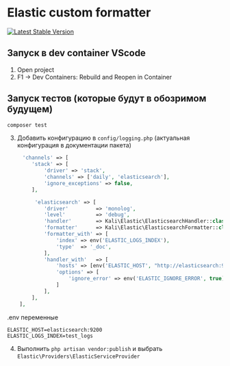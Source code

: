 # Elastic custom formatter

<a href="https://packagist.org/packages/doclassif/elastic"><img src="https://img.shields.io/packagist/v/doclassif/elastic" alt="Latest Stable Version"></a>

## Запуск в dev container VScode
1. Open project
2. F1 -> Dev Containers: Rebuild and Reopen in Container

## Запуск тестов (которые будут в обозримом будущем)
```sh
composer test
```

3. Добавить конфигурацию в ```config/logging.php``` (актуальная конфигурация в документации пакета)

```php
     'channels' => [
        'stack' => [
            'driver' => 'stack',
            'channels' => ['daily', 'elasticsearch'],
            'ignore_exceptions' => false,
        ],

         'elasticsearch' => [
            'driver'         => 'monolog',
            'level'          => 'debug',
            'handler'        => Kali\Elastic\ElasticsearchHandler::class,
            'formatter'      => Kali\Elastic\ElasticsearchFormatter::class,
            'formatter_with' => [
                'index' => env('ELASTIC_LOGS_INDEX'),
                'type'  => '_doc',
            ],
            'handler_with'   => [
                'hosts' => [env('ELASTIC_HOST', "http://elasticsearch:9200/")],
                'options' => [
                    'ignore_error' => env('ELASTIC_IGNORE_ERROR', true),
                ]
            ],
        ],
    ],

```

.env переменные

```
ELASTIC_HOST=elasticsearch:9200
ELASTIC_LOGS_INDEX=test_logs
```

4. Выполнить ```php artisan vendor:publish``` и выбрать ```Elastic\Providers\ElasticServiceProvider```